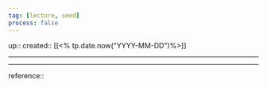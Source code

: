 ```yaml
---
tag: [lecture, seed]
process: false
---
```

up:: 
created:: [[<% tp.date.now("YYYY-MM-DD")%>]]
___

___
reference::